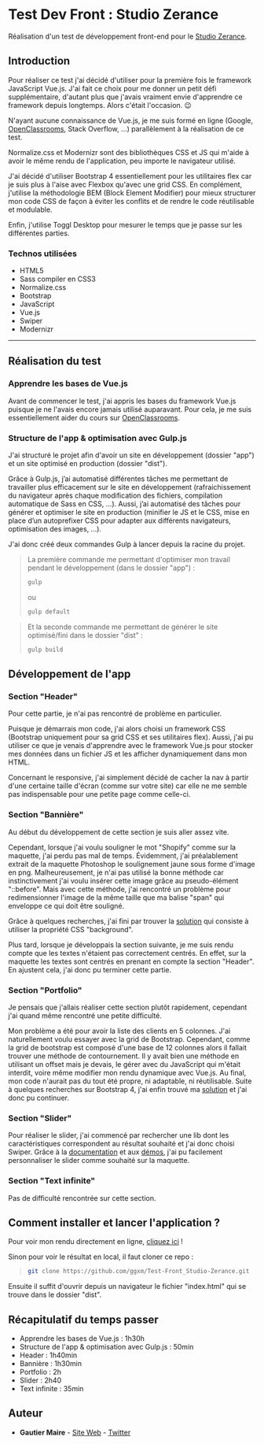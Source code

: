 # Test Dev Front : Studio Zerance

Réalisation d'un test de développement front-end pour le [Studio Zerance](https://studiozerance.fr).

## Introduction

Pour réaliser ce test j'ai décidé d'utiliser pour la première fois le framework JavaScript Vue.js. J'ai fait ce choix pour me donner un petit défi supplémentaire, d'autant plus que j'avais vraiment envie d'apprendre ce framework depuis longtemps. Alors c'était l'occasion. 😉

N'ayant aucune connaissance de Vue.js, je me suis formé en ligne (Google, [OpenClassrooms](https://openclassrooms.com/fr/courses/6390311-creez-une-application-web-avec-vue-js), Stack Overflow, ...) parallèlement à la réalisation de ce test.

Normalize.css et Modernizr sont des bibliothèques CSS et JS qui m'aide à avoir le même rendu de l'application, peu importe le navigateur utilisé.

J'ai décidé d'utiliser Bootstrap 4 essentiellement pour les utilitaires flex car je suis plus à l'aise avec Flexbox qu'avec une grid CSS. En complément, j'utilise la méthodologie BEM (Block Element Modifier) pour mieux structurer mon code CSS de façon à éviter les conflits et de rendre le code réutilisable et modulable.

Enfin, j'utilise Toggl Desktop pour mesurer le temps que je passe sur les différentes parties.

### Technos utilisées

* HTML5
* Sass compiler en CSS3
* Normalize.css
* Bootstrap
* JavaScript
* Vue.js
* Swiper
* Modernizr

___

## Réalisation du test

### Apprendre les bases de Vue.js

Avant de commencer le test, j'ai appris les bases du framework Vue.js puisque je ne l'avais encore jamais utilisé auparavant. Pour cela, je me suis essentiellement aider du cours sur [OpenClassrooms](https://openclassrooms.com/fr/courses/6390311-creez-une-application-web-avec-vue-js).

### Structure de l'app & optimisation avec Gulp.js

J'ai structuré le projet afin d'avoir un site en développement (dossier "app") et un site optimisé en production (dossier "dist").

Grâce à Gulp.js, j’ai automatisé différentes tâches me permettant de travailler plus efficacement sur le site en développement (rafraichissement du navigateur après chaque modification des fichiers, compilation automatique de Sass en CSS, ...). Aussi, j’ai automatisé des tâches pour générer et optimiser le site en production (minifier le JS et le CSS, mise en place d’un autoprefixer CSS pour adapter aux différents navigateurs, optimisation des images, ...).

J'ai donc créé deux commandes Gulp à lancer depuis la racine du projet.

>La première commande me permettant d'optimiser mon travail pendant le développement (dans le dossier "app") :
>```bash
>gulp
>```
>ou
>```bash
>gulp default
>```

>Et la seconde commande me permettant de générer le site optimisé/fini dans le dossier "dist" :
>```bash
>gulp build
>```

## Développement de l'app

### Section "Header"

Pour cette partie, je n'ai pas rencontré de problème en particulier.

Puisque je démarrais mon code, j'ai alors choisi un framework CSS (Bootstrap uniquement pour sa grid CSS et ses utilitaires flex). Aussi, j'ai pu utiliser ce que je venais d'apprendre avec le framework Vue.js pour stocker mes données dans un fichier JS et les afficher dynamiquement dans mon HTML.

Concernant le responsive, j'ai simplement décidé de cacher la nav à partir d'une certaine taille d'écran (comme sur votre site) car elle ne me semble pas indispensable pour une petite page comme celle-ci.

### Section "Bannière"

Au début du développement de cette section je suis aller assez vite.

Cependant, lorsque j'ai voulu souligner le mot "Shopify" comme sur la maquette, j'ai perdu pas mal de temps. Évidemment, j'ai préalablement extrait de la maquette Photoshop le soulignement jaune sous forme d'image en png. Malheureusement, je n'ai pas utilisé la bonne méthode car instinctivement j'ai voulu insérer cette image grâce au pseudo-élément "::before". Mais avec cette méthode, j'ai rencontré un problème pour redimensionner l'image de la même taille que ma balise "span" qui enveloppe ce qui doit être souligné.

Grâce à quelques recherches, j'ai fini par trouver la [solution](https://forum.alsacreations.com/topic-1-68391-1-Taille-dune-image-avec-before.html) qui consiste à utiliser la propriété CSS "background".

Plus tard, lorsque je développais la section suivante, je me suis rendu compte que les textes n'étaient pas correctement centrés. En effet, sur la maquette les textes sont centrés en prenant en compte la section "Header". En ajustent cela, j'ai donc pu terminer cette partie.

### Section "Portfolio"

Je pensais que j'allais réaliser cette section plutôt rapidement, cependant j'ai quand même rencontré une petite difficulté.

Mon problème a été pour avoir la liste des clients en 5 colonnes. J'ai naturellement voulu essayer avec la grid de Bootstrap. Cependant, comme la grid de bootstrap est composé d'une base de 12 colonnes alors il fallait trouver une méthode de contournement. Il y avait bien une méthode en utilisant un offset mais je devais, le gérer avec du JavaScript qui m'était interdit, voire même modifier mon rendu dynamique avec Vue.js. Au final, mon code n'aurait pas du tout été propre, ni adaptable, ni réutilisable. Suite à quelques recherches sur Bootstrap 4, j'ai enfin trouvé ma [solution](https://stackoverflow.com/questions/50734727/5-columns-per-row-in-bootstrap-4) et j'ai donc pu continuer.

### Section "Slider"

Pour réaliser le slider, j'ai commencé par rechercher une lib dont les caractéristiques correspondent au résultat souhaité et j'ai donc choisi Swiper. Grâce à la [documentation](https://swiperjs.com/api/) et aux [démos](https://swiperjs.com/demos/), j'ai pu facilement personnaliser le slider comme souhaité sur la maquette.

### Section "Text infinite"

Pas de difficulté rencontrée sur cette section.

## Comment installer et lancer l'application ?

Pour voir mon rendu directement en ligne, [cliquez ici](https://ggxm.github.io/Test-Front_Studio-Zerance/dist/) !

Sinon pour voir le résultat en local, il faut cloner ce repo :
>```bash
>git clone https://github.com/ggxm/Test-Front_Studio-Zerance.git
>```
Ensuite il suffit d'ouvrir depuis un navigateur le fichier "index.html" qui se trouve dans le dossier "dist".

## Récapitulatif du temps passer

* Apprendre les bases de Vue.js : 1h30h
* Structure de l'app & optimisation avec Gulp.js : 50min
* Header : 1h40min
* Bannière : 1h30min
* Portfolio : 2h
* Slider : 2h40
* Text infinite : 35min


## Auteur

* **Gautier Maire** - [Site Web](https://www.gautiermaire.fr) - [Twitter](https://twitter.com/gaugauxmaire)
